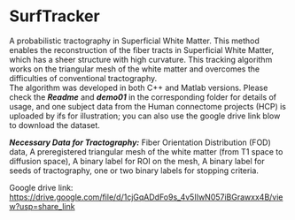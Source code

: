 # SurfTracker
A probabilistic tractography in Superficial White Matter. This method enables the reconstruction of the fiber tracts in Superficial White Matter, which has a sheer structure with high curvature. This tracking algorithm works on the triangular mesh of the white matter and overcomes the difficulties of conventional tractography.
<br />
The algorithm was developed in both C++ and Matlab versions. Please check the ***Readme*** and ***demo01*** in the corresponding folder for details of usage, and one subject data from the Human connectome projects (HCP) is uploaded by ifs for illustration; you can also use the google drive link blow to download the dataset.

***Necessary  Data for Tractography:*** 
Fiber Orientation Distribution (FOD) data, A preregistered triangular mesh of the white matter (from T1 space to diffusion space), A binary label for ROI on the mesh, A binary label for seeds of tractography, one or two binary labels for stopping criteria. 

Google drive link: https://drive.google.com/file/d/1cjGqADdFo9s_4v5IIwN057iBGrawxx4B/view?usp=share_link
